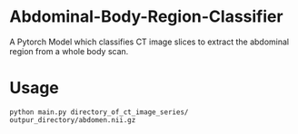 # Abdominal-Body-Region-Classifier

A Pytorch Model which classifies CT image slices to extract the abdominal region from a whole body scan.

# Usage

```
python main.py directory_of_ct_image_series/ outpur_directory/abdomen.nii.gz
```
